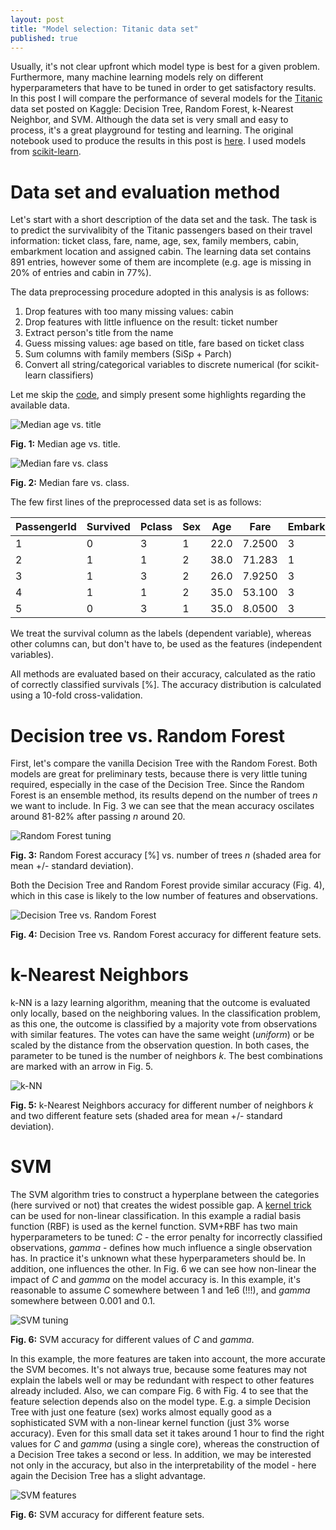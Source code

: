 ```yaml
---
layout: post
title: "Model selection: Titanic data set"
published: true
---
```


Usually, it's not clear upfront which model type is best for a given problem. Furthermore, many machine learning models rely on different hyperparameters that have to be tuned in order to get satisfactory results. In this post I will compare the performance of several models for the [Titanic](https://www.kaggle.com/c/titanic) data set posted on Kaggle: Decision Tree, Random Forest, k-Nearest Neighbor, and SVM. Although the data set is very small and easy to process, it's a great playground for testing and learning. The original notebook used to produce the results in this post is [here](https://github.com/krzysztofarendt/kaggle-titanic/blob/master/titanic_analysis.ipynb). I used models from [scikit-learn](http://scikit-learn.org).


# Data set and evaluation method

Let's start with a short description of the data set and the task. The task is to predict the survivalibity of the Titanic passengers based on their travel information: ticket class, fare, name, age, sex, family members, cabin, embarkment location and assigned cabin. The learning data set contains 891 entries, however some of them are incomplete (e.g. age is missing in 20% of entries and cabin in 77%).

The data preprocessing procedure adopted in this analysis is as follows:

1. Drop features with too many missing values: cabin
2. Drop features with little influence on the result: ticket number
3. Extract person's title from the name
4. Guess missing values: age based on title, fare based on ticket class
5. Sum columns with family members (SiSp + Parch)
6. Convert all string/categorical variables to discrete numerical (for scikit-learn classifiers)

Let me skip the [code](https://github.com/krzysztofarendt/kaggle-titanic/blob/master/titanic_analysis.ipynb), and simply present some highlights regarding the available data.


![Median age vs. title](/gfx/titanic/median_age_vs_title.png)

**Fig. 1:** Median age vs. title.

![Median fare vs. class](/gfx/titanic/median_fare_vs_class.png)

**Fig. 2:** Median fare vs. class.

The few first lines of the preprocessed data set is as follows:

PassengerId | Survived | Pclass | Sex | Age | Fare   | Embarked | Title | Family
------------|----------|--------|-----|-----|--------|----------|-------|--------
1           | 0        | 3      | 1   | 22.0| 7.2500 |3         | 4     | 1
2           | 1        | 1      | 2   | 38.0| 71.283 |1         | 0     | 1
3           | 1        | 3      | 2   | 26.0| 7.9250 |3         | 1     | 0
4           | 1        | 1      | 2   | 35.0| 53.100 |3         | 0     | 1
5           | 0        | 3      | 1   | 35.0| 8.0500 |3         | 4     | 0

We treat the survival column as the labels (dependent variable), whereas other columns can, but don't have to, be used as the features (independent variables).

All methods are evaluated based on their accuracy, calculated as the ratio of correctly classified survivals [%]. The accuracy distribution is calculated using a 10-fold cross-validation.

# Decision tree vs. Random Forest

First, let's compare the vanilla Decision Tree with the Random Forest. Both models are great for preliminary tests, because there is very little tuning required, especially in the case of the Decision Tree. Since the Random Forest is an ensemble method, its results depend on the number of trees *n* we want to include. In Fig. 3 we can see that the mean accuracy oscilates around 81-82% after passing *n* around 20.

![Random Forest tuning](/gfx/titanic/random_forest_tuning.png)

**Fig. 3:** Random Forest accuracy [%] vs. number of trees *n* (shaded area for mean +/- standard deviation).

Both the Decision Tree and Random Forest provide similar accuracy (Fig. 4), which in this case is likely to the low number of features and observations.

![Decision Tree vs. Random Forest](/gfx/titanic/decision_tree_vs_random_forest.png)

**Fig. 4:** Decision Tree vs. Random Forest accuracy for different feature sets.

# k-Nearest Neighbors

k-NN is a lazy learning algorithm, meaning that the outcome is evaluated only locally, based on the neighboring values. In the classification problem, as this one, the outcome is classified by a majority vote from observations with similar features. The votes can have the same weight (*uniform*) or be scaled by the distance from the observation question. In both cases, the parameter to be tuned is the number of neighbors *k*. The best combinations are marked with an arrow in Fig. 5.

![k-NN](/gfx/titanic/knn.png)

**Fig. 5:** k-Nearest Neighbors accuracy for different number of neighbors *k* and two different feature sets (shaded area for mean +/- standard deviation).

# SVM

The SVM algorithm tries to construct a hyperplane between the categories (here survived or not) that creates the widest possible gap. A [kernel trick](https://en.wikipedia.org/wiki/Kernel_method) can be used for non-linear classification. In this example a radial basis function (RBF) is used as the kernel function. SVM+RBF has two main hyperparameters to be tuned: *C* - the error penalty for incorrectly classified observations, *gamma* - defines how much influence a single observation has. In practice it's unknown what these hyperparameters should be. In addition, one influences the other. In Fig. 6 we can see how non-linear the impact of *C* and *gamma* on the model accuracy is. In this example, it's reasonable to assume *C* somewhere between 1 and 1e6 (!!!), and *gamma* somewhere between 0.001 and 0.1.

![SVM tuning](/gfx/titanic/svm_tuning.png)

**Fig. 6:** SVM accuracy for different values of *C* and *gamma*.

In this example, the more features are taken into account, the more accurate the SVM becomes. It's not always true, because some features may not explain the labels well or may be redundant with respect to other features already included. Also, we can compare Fig. 6 with Fig. 4 to see that the feature selection depends also on the model type. E.g. a simple Decision Tree with just one feature (sex) works almost equally good as a sophisticated SVM with a non-linear kernel function (just 3% worse accuracy). Even for this small data set it takes around 1 hour to find the right values for *C* and *gamma* (using a single core), whereas the construction of a Decision Tree takes a second or less. In addition, we may be interested not only in the accuracy, but also in the interpretability of the model - here again the Decision Tree has a slight advantage.

![SVM features](/gfx/titanic/svm_features.png)

**Fig. 6:** SVM accuracy for different feature sets.
